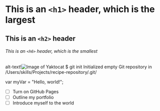 # This is an `<h1>` header, which is the largest

## This is an `<h2>` header

###### This is an `<h6>` header, which is the smallest
 alt-text!![Image of Yaktocat](https://octodex.github.com/images/yaktocat.png)
$ git init
Initialized empty Git repository in /Users/skills/Projects/recipe-repository/.git/


var myVar = "Hello, world!";
- [ ] Turn on GitHub Pages
- [ ] Outline my portfolio
- [ ] Introduce myself to the world
